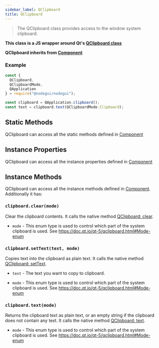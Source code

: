 ```yaml
---
sidebar_label: QClipboard
title: QClipboard
---
```


> The QClipboard class provides access to the window system clipboard.

**This class is a JS wrapper around Qt's [QClipboard class](https://doc.qt.io/qt-5/QClipboard.html)**

**QClipboard inherits from [Component](api/Component.md)**

### Example

```javascript
const {
  QClipboard,
  QClipboardMode,
  QApplication
} = require("@nodegui/nodegui");

const clipboard = QApplication.clipboard();
const text = clipboard.text(QClipboardMode.Clipboard);
```

## Static Methods

QClipboard can access all the static methods defined in [Component](api/Component.md)

## Instance Properties

QClipboard can access all the instance properties defined in [Component](api/Component.md)

## Instance Methods

QClipboard can access all the instance methods defined in [Component](api/Component.md). Additionally it has:

### `clipboard.clear(mode)`

Clear the clipboard contents. It calls the native method [QClipboard: clear](https://doc.qt.io/qt-5/qclipboard.html#clear).

- `mode` - This enum type is used to control which part of the system clipboard is used. See https://doc.qt.io/qt-5/qclipboard.html#Mode-enum

### `clipboard.setText(text, mode)`

Copies text into the clipboard as plain text. It calls the native method [QClipboard: setText](https://doc.qt.io/qt-5/qclipboard.html#setText).

- `text` - The text you want to copy to clipboard.

- `mode` - This enum type is used to control which part of the system clipboard is used. See https://doc.qt.io/qt-5/qclipboard.html#Mode-enum

### `clipboard.text(mode)`

Returns the clipboard text as plain text, or an empty string if the clipboard does not contain any text. It calls the native method [QClipboard: text](https://doc.qt.io/qt-5/qclipboard.html#text).

- `mode` - This enum type is used to control which part of the system clipboard is used. See https://doc.qt.io/qt-5/qclipboard.html#Mode-enum

